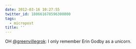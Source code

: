```yaml
---
date: 2012-03-16 10:27:55
twitter_id: 180661678596300800
tags:
  - micropost
title: ''
---
```


OH [@greenvillegrok](https://twitter.com/greenvillegrok): I only remember Erin Godby as a unicorn.
